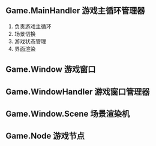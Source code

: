 ## Game.MainHandler 游戏主循环管理器
1. 负责游戏主循环
2. 场景切换
3. 游戏状态管理
4. 界面渲染

## Game.Window 游戏窗口

## Game.WindowHandler 游戏窗口管理器

## Game.Window.Scene 场景渲染机

## Game.Node 游戏节点
